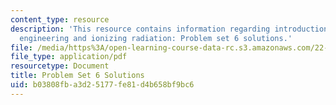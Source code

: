 ```yaml
---
content_type: resource
description: 'This resource contains information regarding introduction to nuclear
  engineering and ionizing radiation: Problem set 6 solutions.'
file: /media/https%3A/open-learning-course-data-rc.s3.amazonaws.com/22-01-introduction-to-nuclear-engineering-and-ionizing-radiation-fall-2016/b03808fba3d25177fe81d4b658bf9bc6_MIT22_01F16_ProblemSet6Sol.pdf
file_type: application/pdf
resourcetype: Document
title: Problem Set 6 Solutions
uid: b03808fb-a3d2-5177-fe81-d4b658bf9bc6
---
```

